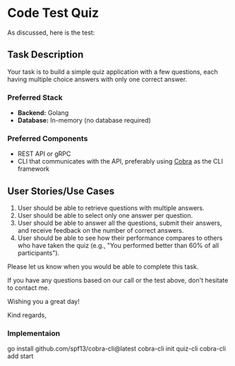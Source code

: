 # Code Test Quiz

As discussed, here is the test:

## Task Description

Your task is to build a simple quiz application with a few questions, each having multiple choice answers with only one correct answer.

### Preferred Stack

- **Backend:** Golang
- **Database:** In-memory (no database required)

### Preferred Components

- REST API or gRPC
- CLI that communicates with the API, preferably using [Cobra](https://github.com/spf13/cobra) as the CLI framework

## User Stories/Use Cases

1. User should be able to retrieve questions with multiple answers.
2. User should be able to select only one answer per question.
3. User should be able to answer all the questions, submit their answers, and receive feedback on the number of correct answers.
4. User should be able to see how their performance compares to others who have taken the quiz (e.g., "You performed better than 60% of all participants").

Please let us know when you would be able to complete this task.

If you have any questions based on our call or the test above, don't hesitate to contact me.

Wishing you a great day!

Kind regards,


### Implementaion
go install github.com/spf13/cobra-cli@latest
cobra-cli init quiz-cli
cobra-cli add start
